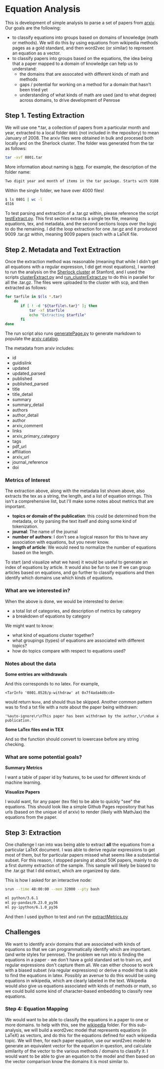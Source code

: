 # Equation Analysis

This is development of simple analysis to parse a set of papers from [arxiv](https://arxiv.org/help/bulk_data).
Our goals are the following:

 - to classify equations into groups based on domains of knowledge (math or methods). We will do this by using equations from wikipedia methods pages as a gold standard, and then word2vec (or similar) to represent an equation as a vector.
 - to classify papers into groups based on the equations, the idea being that a paper mapped to a domain of knowledge can help us to understand:
    - the domains that are assocated with different kinds of math and methods
    - gaps / potential for working on a method for a domain that hasn't been tried yet
    - understanding of what kinds of math are used (and to what degree) across domains, to drive development of Penrose
 

## Step 1. Testing Extraction
We will use one *.tar, a collection of papers from a particular month and
year, extracted to a local folder `0801` (not included in the repository) to mean 
January of 2008. The arxiv files were obtained in bulk and procesed both locally 
and on the Sherlock cluster. The folder was generated from the tar as follows:

```bash
tar -xvf 0801.tar
```

More information about naming is [here](https://arxiv.org/help/bulk_data_s3). 
For example, the description of the folder name:

```bash
Two digit year and month of items in the tar package. Starts with 9108 for 1991-08, rolls past y2k to 0001 for 2000-01, 1008 for 2010-08 etc.
```

Within the single folder, we have over 4000 files!

```bash
$ ls 0801 | wc -l
4516
```

To test parsing and extraction of a .tar.gz within, please reference the script
[testExtract.py](testExtract.py). This first section extracts a single tex file,
meaning equations, tex, and metadata, and the second sections loops over the 
logic to do the remaining. I did the loop extraction for one .tar.gz and it produced
9009 .tar.gz within, meaning 9009 papers (each with a LaTeX file.

## Step 2. Metadata and Text Extraction
Once the extraction method was reasonable (meaning that while I didn't get all
equations with a regular expression, I did get most equations), I wanted to
run the analysis on the [Sherlock cluster](https://www.sherlock.stanford.edu/) at Stanford, and I used the scripts
[clusterExtract.py](clusterExtract.py) and [run_clusterExtract.py](run_clusterExtract.py) 
to do this in parallel for all the .tar.gz. The files were uploaded to the cluster
with scp, and then extracted as follows:

```bash
for tarfile in $(ls *.tar)
    do
       if [ ! -d "${tarfile%.tar}" ]; then
           tar -xf $tarfile
           echo "Extracting $tarfile"
       fi
done
```

The run script also runs 
[generatePage.py](generatePage.py) to generate markdown to populate the 
[arxiv catalog](https://vsoch.github.io/arxiv-catalog/).

The metadata from arxiv includes:
  - id 
  - guidislink
  - updated
  - updated_parsed
  - published
  - published_parsed
  - title
  - title_detail
  - summary
  - summary_detail
  - authors
  - author_detail
  - author
  - arxiv_comment
  - links
  - arxiv_primary_category
  - tags
  - pdf_url
  - affiliation
  - arxiv_url
  - journal_reference
  - doi

### Metrics of Interest

The extraction above, along with the metadata list shown above, also extracts the tex as a 
string, the length, and a list of equation strings.  This isn't a comprehensive list, 
but I'll make some notes about metrics that are important.

 - **topics or domain of the publication**: this could be determined from the metadata, or by parsing the text itself and doing some kind of tokenization.
 - **journal**: The name of the journal
 - **number of authors**: I don't see a logical reason for this to have any association with equations, but you never know.
 - **length of article**: We would need to normalize the number of equations based on the length.

To start (and visualize what we have) it would be useful to generate an index of equations by article.
It would also be fun to see if we can group articles based on equations, and go further to classify equations and
then identify which domains use which kinds of equations.

### What are we interested in?
When the above is done, we would be interested to derive:

 - a total list of categories, and description of metrics by category
 - a breakdown of equations by category

We might want to know:

 - what kind of equations cluster together?
 - what groupings (types) of equations are associated with different topics?
 - how do topics compare with respect to equations used?

### Notes about the data

**Some entries are withdrawals**

And this corresponds to no latex. For example,

```
<TarInfo '0801.0528/p-withdraw' at 0x7f4ada4d8cc8>
```
would return `None`, and should thus be skipped. Another common pattern 
was to find a txt file with a note about the paper being withdrawn:

```
'%auto-ignore\r\nThis paper has been withdrawn by the author,\r\ndue a publication.'
```

**Some LaTex files end in TEX**

And so the function should convert to lowercase before any string checking.

### What are some potential goals?

**Summary Metrics**

I want a table of paper id by features, to be used for different kinds of machine
learning.

**Visualize Papers**

I would want, for any paper (tex file) to be able to quickly "see" the equations.
This should look like a simple Github Pages repository that has urls (based on
the unique id of arxiv) to render (likely with MathJax) the equations from the paper.

## Step 3: Extraction

One challenge I ran into was being able to extract **all** the equations from a 
particular LaTeX document. I was able to derive regular expressions to get most
of them, but for particular papers missed what seems like a substantial subset.
For this reason, I stopped parsing at about 50K papers, mainly to do a first
dummy extraction of the sample. This sample will likely be biased to the .tar.gz
that I did extract, which are organized by date.

This is how I asked for an interactive node:

```bash
srun --time 48:00:00 --mem 32000 --pty bash

ml python/3.6.1
ml py-pandas/0.23.0_py36
ml py-ipython/6.1.0_py36
```
And then I used ipython to test and run the [extractMetrics.py](extractMetrics.py)

## Challenges

We want to identify arxiv domains that are associated with kinds of equations so
that we can programmatically identify which are important. (and write styles for
penrose). The problem we run into is finding the equations in a paper - we don't
have a gold standard set to train on, and regular expressions don't capture them 
all. We can either choose to work with a biased subset (via regular expressions)
or derive a model that is able to find the equations in latex. Possibly an avenue
to do this would be using equations in wikipedia, which are clearly labeled in 
the text. Wikipedia would also give us equations associated with kinds of methods
or math, so we could build some kind of character-based embedding to classify
new equations.

### Step 4: Equation Mapping

We would want to be able to classify the equations in a paper to one or more
domains. to help with this, see the [wikipedia](wikipedia) folder. For this
sub-analysis, we will build a word2vec model that represents equations (in LaTeX)
as vectors, and do this for the equations defined for each wikipedia topic. 
We will then, for each paper equation, use our word2vec model to generate
an equivalent vector for the equation in question, and calculate similarity of 
the vector to the various methods / domains to classify it. I would want to be
able to give an equation to the model and then based on the vector comparison
know the domains it is most similar to.
